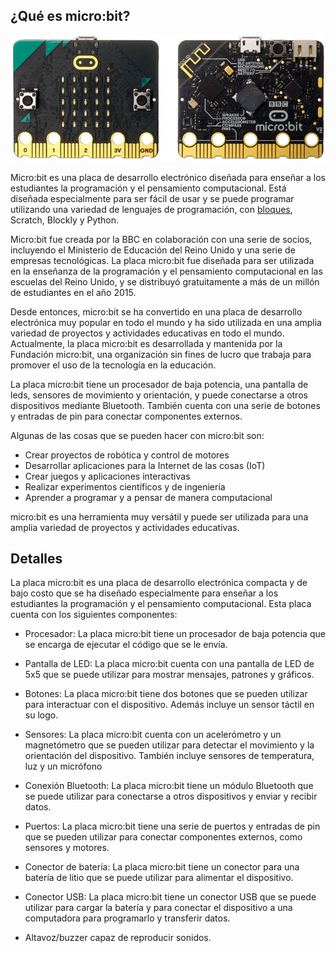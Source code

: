 ## ¿Qué es micro:bit?

![](./images/microbit-v2.png)

Micro:bit es una placa de desarrollo electrónico diseñada para enseñar a los estudiantes la programación y el pensamiento computacional. Está diseñada especialmente para ser fácil de usar y se puede programar utilizando una variedad de lenguajes de programación, con [bloques](https://makecode.microbit.org), Scratch, Blockly y Python.

Micro:bit fue creada por la BBC en colaboración con una serie de socios, incluyendo el Ministerio de Educación del Reino Unido y una serie de empresas tecnológicas. La placa micro:bit fue diseñada para ser utilizada en la enseñanza de la programación y el pensamiento computacional en las escuelas del Reino Unido, y se distribuyó gratuitamente a más de un millón de estudiantes en el año 2015.

Desde entonces, micro:bit se ha convertido en una placa de desarrollo electrónica muy popular en todo el mundo y ha sido utilizada en una amplia variedad de proyectos y actividades educativas en todo el mundo. Actualmente, la placa micro:bit es desarrollada y mantenida por la Fundación micro:bit, una organización sin fines de lucro que trabaja para promover el uso de la tecnología en la educación.

La placa micro:bit tiene un procesador de baja potencia, una pantalla de leds, sensores de movimiento y orientación, y puede conectarse a otros dispositivos mediante Bluetooth. También cuenta con una serie de botones y entradas de pin para conectar componentes externos.

Algunas de las cosas que se pueden hacer con micro:bit son:

* Crear proyectos de robótica y control de motores
* Desarrollar aplicaciones para la Internet de las cosas (IoT)
* Crear juegos y aplicaciones interactivas
* Realizar experimentos científicos y de ingeniería
* Aprender a programar y a pensar de manera computacional

micro:bit es una herramienta muy versátil y puede ser utilizada para una amplia variedad de proyectos y actividades educativas.

## Detalles

La placa micro:bit es una placa de desarrollo electrónica compacta y de bajo costo que se ha diseñado especialmente para enseñar a los estudiantes la programación y el pensamiento computacional. Esta placa cuenta con los siguientes componentes:

* Procesador: La placa micro:bit tiene un procesador de baja potencia que se encarga de ejecutar el código que se le envía.

* Pantalla de LED: La placa micro:bit cuenta con una pantalla de LED de 5x5 que se puede utilizar para mostrar mensajes, patrones y gráficos.

* Botones: La placa micro:bit tiene dos botones que se pueden utilizar para interactuar con el dispositivo. Además incluye un sensor táctil en su logo. 

* Sensores: La placa micro:bit cuenta con un acelerómetro y un magnetómetro que se pueden utilizar para detectar el movimiento y la orientación del dispositivo. También incluye sensores de temperatura, luz y un micrófono

* Conexión Bluetooth: La placa micro:bit tiene un módulo Bluetooth que se puede utilizar para conectarse a otros dispositivos y enviar y recibir datos.

* Puertos: La placa micro:bit tiene una serie de puertos y entradas de pin que se pueden utilizar para conectar componentes externos, como sensores y motores.

* Conector de batería: La placa micro:bit tiene un conector para una batería de litio que se puede utilizar para alimentar el dispositivo.

* Conector USB: La placa micro:bit tiene un conector USB que se puede utilizar para cargar la batería y para conectar el dispositivo a una computadora para programarlo y transferir datos.

* Altavoz/buzzer capaz de reproducir sonidos.